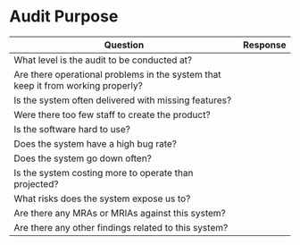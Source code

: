 # Audit Purpose

| Question | Response |
|--- | --- |
| What level is the audit to be conducted at? |  |
| Are there operational problems in the system that keep it from working properly? |  |
| Is the system often delivered with missing features? |  |
| Were there too few staff to create the product? |  |
| Is the software hard to use? |  |
| Does the system have a high bug rate? |  |
| Does the system go down often? |  |
| Is the system costing more to operate than projected? |  |
| What risks does the system expose us to? | |
| Are there any MRAs or MRIAs against this system? |  |
| Are there any other findings related to this system? |  |

